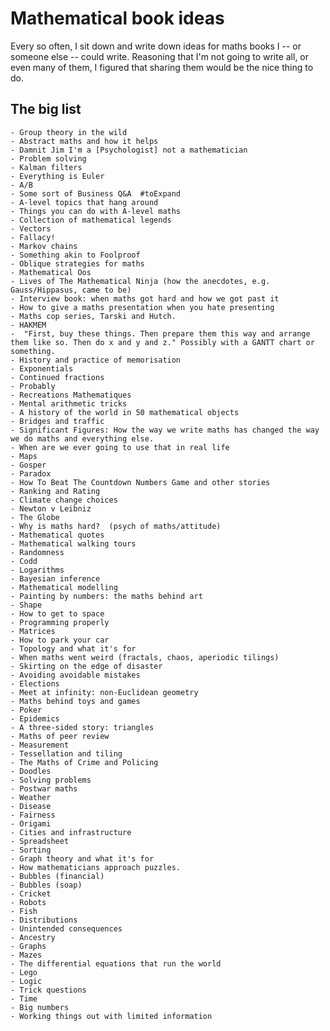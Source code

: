 # Mathematical book ideas

Every so often, I sit down and write down ideas for maths books I -- or someone else -- could write. Reasoning that I'm not going to write all, or even many of them, I figured that sharing them would be the nice thing to do.

## The big list

    - Group theory in the wild
    - Abstract maths and how it helps
    - Damnit Jim I'm a [Psychologist] not a mathematician
    - Problem solving 
    - Kalman filters 
    - Everything is Euler
    - A/B 
    - Some sort of Business Q&A  #toExpand
    - A-level topics that hang around
    - Things you can do with A-level maths
    - Collection of mathematical legends
    - Vectors
    - Fallacy!
    - Markov chains
    - Something akin to Foolproof 
    - Oblique strategies for maths
    - Mathematical Oos 
    - Lives of The Mathematical Ninja (how the anecdotes, e.g. Gauss/Hippasus, came to be)
    - Interview book: when maths got hard and how we got past it
    - How to give a maths presentation when you hate presenting 
    - Maths cop series, Tarski and Hutch.
    - HAKMEM
    -  "First, buy these things. Then prepare them this way and arrange them like so. Then do x and y and z." Possibly with a GANTT chart or something.
    - History and practice of memorisation
    - Exponentials
    - Continued fractions
    - Probably
    - Recreations Mathematiques
    - Mental arithmetic tricks
    - A history of the world in 50 mathematical objects
    - Bridges and traffic
    - Significant Figures: How the way we write maths has changed the way we do maths and everything else.
    - When are we ever going to use that in real life
    - Maps 
    - Gosper
    - Paradox
    - How To Beat The Countdown Numbers Game and other stories
    - Ranking and Rating 
    - Climate change choices
    - Newton v Leibniz
    - The Globe
    - Why is maths hard?  (psych of maths/attitude)
    - Mathematical quotes
    - Mathematical walking tours
    - Randomness
    - Codd 
    - Logarithms
    - Bayesian inference
    - Mathematical modelling
    - Painting by numbers: the maths behind art
    - Shape
    - How to get to space
    - Programming properly
    - Matrices
    - How to park your car
    - Topology and what it's for
    - When maths went weird (fractals, chaos, aperiodic tilings)
    - Skirting on the edge of disaster
    - Avoiding avoidable mistakes
    - Elections
    - Meet at infinity: non-Euclidean geometry
    - Maths behind toys and games
    - Poker
    - Epidemics
    - A three-sided story: triangles
    - Maths of peer review
    - Measurement
    - Tessellation and tiling
    - The Maths of Crime and Policing
    - Doodles
    - Solving problems
    - Postwar maths
    - Weather
    - Disease 
    - Fairness
    - Origami
    - Cities and infrastructure
    - Spreadsheet
    - Sorting
    - Graph theory and what it's for
    - How mathematicians approach puzzles.
    - Bubbles (financial)
    - Bubbles (soap) 
    - Cricket
    - Robots
    - Fish
    - Distributions
    - Unintended consequences
    - Ancestry
    - Graphs
    - Mazes
    - The differential equations that run the world
    - Lego
    - Logic
    - Trick questions
    - Time
    - Big numbers
    - Working things out with limited information
